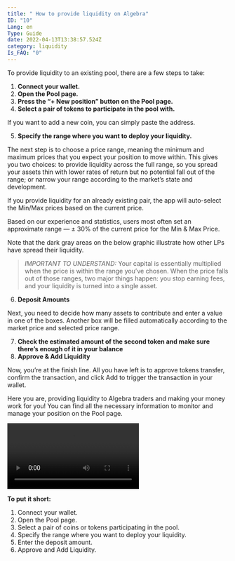 ```yaml
---
title: " How to provide liquidity on Algebra"
ID: "10"
Lang: en
Type: Guide
date: 2022-04-13T13:38:57.524Z
category: liquidity
Is_FAQ: "0"
---
```

To provide liquidity to an existing pool, there are a few steps to take:

1. **Connect your wallet.**
2. **Open the Pool page.**
3. **Press the “+ New position” button on the Pool page.**
4. **Select a pair of tokens to participate in the pool with.**

If you want to add a new coin, you can simply paste the address.

5. **Specify the range where you want to deploy your liquidity.**

The next step is to choose a price range, meaning the minimum and maximum prices that you expect your position to move within. This gives you two choices: to provide liquidity across the full range, so you spread your assets thin with lower rates of return but no potential fall out of the range; or narrow your range according to the market’s state and development.

If you provide liquidity for an already existing pair, the app will auto-select the Min/Max prices based on the current price.

Based on our experience and statistics, users most often set an approximate range — ± 30% of the current price for the Min & Max Price.

Note that the dark gray areas on the below graphic illustrate how other LPs have spread their liquidity.

> *IMPORTANT TO UNDERSTAND:* Your capital is essentially multiplied when the price is within the range you’ve chosen. When the price falls out of those ranges, two major things happen: you stop earning fees, and your liquidity is turned into a single asset.

6. **Deposit Amounts**

Next, you need to decide how many assets to contribute and enter a value in one of the boxes. Another box will be filled automatically according to the market price and selected price range.

7. **Check the estimated amount of the second token and make sure there’s enough of it in your balance**
8. **Approve & Add Liquidity**

Now, you’re at the finish line. All you have left is to approve tokens transfer, confirm the transaction, and click Add to trigger the transaction in your wallet.

Here you are, providing liquidity to Algebra traders and making your money work for you! You can find all the necessary information to monitor and manage your position on the Pool page.

<video src="/assets/provide-liquidity/open the pool page LIQ GHST.mp4"></video>

**To put it short:**

1. Connect your wallet.
2. Open the Pool page.
3. Select a pair of coins or tokens participating in the pool.
4. Specify the range where you want to deploy your liquidity.
5. Enter the deposit amount.
6. Approve and Add Liquidity.
